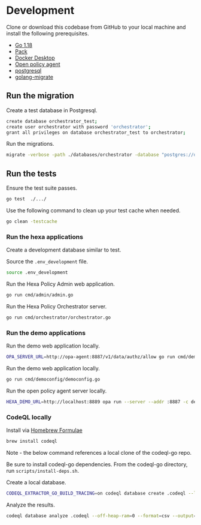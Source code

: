 # Development 

Clone or download this codebase from GitHub to your local machine and install the
following prerequisites.

* [Go 1.18](https://go.dev)
* [Pack](https://buildpacks.io)
* [Docker Desktop](https://www.docker.com/products/docker-desktop)
* [Open policy agent](https://www.openpolicyagent.org)
* [postgresql](https://www.postgresql.org/)
* [golang-migrate](https://github.com/golang-migrate/migrate)

## Run the migration

Create a test database in Postgresql.

```bash
create database orchestrator_test;
create user orchestrator with password 'orchestrator';
grant all privileges on database orchestrator_test to orchestrator;
```

Run the migrations.

```bash
migrate -verbose -path ./databases/orchestrator -database "postgres://orchestrator:orchestrator@localhost:5432/orchestrator_test?sslmode=disable" up
```

## Run the tests

Ensure the test suite passes.

```bash
go test  ./.../
```

Use the following command to clean up your test cache when needed.

```bash
go clean -testcache
```

### Run the hexa applications

Create a development database similar to test.

Source the `.env_development` file.

```bash
source .env_development
```

Run the Hexa Policy Admin web application.

```bash
go run cmd/admin/admin.go
```

Run the Hexa Policy Orchestrator server.

```bash
go run cmd/orchestrator/orchestrator.go
```

### Run the demo applications

Run the demo web application locally.

```bash
OPA_SERVER_URL=http://opa-agent:8887/v1/data/authz/allow go run cmd/demo/demo.go
```

Run the demo web application locally.

```bash
go run cmd/democonfig/democonfig.go 
```

Run the open policy agent server locally.

```bash
HEXA_DEMO_URL=http://localhost:8889 opa run --server --addr :8887 -c deployments/opa-server/config/config.yaml
```

### CodeQL locally

Install via [Homebrew Formulae](https://formulae.brew.sh)

```bash
brew install codeql
```
Note - the below command references a local clone of the codeql-go repo.

Be sure to install codeql-go dependencies. From the codeql-go directory, run `scripts/install-deps.sh`.

Create a local database.

```bash
CODEQL_EXTRACTOR_GO_BUILD_TRACING=on codeql database create .codeql --language=go
```

Analyze the results.

```bash
codeql database analyze .codeql --off-heap-ram=0 --format=csv --output=codeql-results.csv ../codeql-go/ql/src/codeql-suites/go-code-scanning.qls  
```

